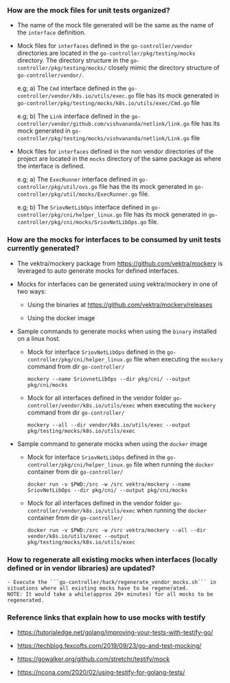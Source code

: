 ### How are the mock files for unit tests organized?
- The name of the mock file generated will be the same as the name of the `interface` definition.

- Mock files for `interfaces` defined in the `go-controller/vendor` directories are located in the 
`go-controller/pkg/testing/mocks` directory. The directory structure in the `go-controller/pkg/testing/mocks/` closely 
mimic the directory structure of  `go-controller/vendor/`.

	e.g; a) The `Cmd` interface defined in the `go-controller/vendor/k8s.io/utils/exec.go` file has its mock generated 
	in `go-controller/pkg/testing/mocks/k8s.io/utils/exec/Cmd.go` file
	
	e.g; b) The `Link` interface defined in the `go-controller/vendor/github.com/vishvananda/netlink/link.go` file has 
	its mock generated in `go-controller/pkg/testing/mocks/vishvananda/netlink/Link.go` file
	
- Mock files for `interfaces` defined in the non vendor directories of the project are located in the `mocks` directory 
of the same package as where the interface is defined.

	e.g; a) The `ExecRunner` interface defined in `go-controller/pkg/util/ovs.go` file has the its mock generated in 
	`go-controller/pkg/util/mocks/ExecRunner.go` file.
	
	e.g; b) The `SriovNetLibOps` interface defined in `go-controller/pkg/cni/helper_linux.go` file has its mock 
	generated in `go-controller/pkg/cni/mocks/SriovNetLibOps.go` file.
	
### How are the mocks for interfaces to be consumed by unit tests currently generated?

- The vektra/mockery package from https://github.com/vektra/mockery is leveraged to auto generate mocks for defined interfaces.

- Mocks for interfaces can be generated using vektra/mockery in one of two ways:
    
    - Using the binaries at https://github.com/vektra/mockery/releases
    
    - Using the docker image
    
- Sample commands to generate mocks when using the `binary` installed on a linux host.
    
    - Mock for interface `SriovNetLibOps` defined in the `go-controller/pkg/cni/helper_linux.go` file when executing the
    `mockery` command from dir `go-controller/`
    
        `mockery --name SriovnetLibOps --dir pkg/cni/ --output pkg/cni/mocks`
    
    - Mock for all interfaces defined in the vendor folder `go-controller/vendor/k8s.io/utils/exec` when executing the
    `mockery` command from dir `go-controller/`
    
        `mockery --all --dir vendor/k8s.io/utils/exec --output pkg/testing/mocks/k8s.io/utils/exec`
        
- Sample command to generate mocks when using the `docker` image

    - Mock for interface `SriovNetLibOps` defined in the `go-controller/pkg/cni/helper_linux.go` file when running the
    `docker` container from dir `go-controller/`
    
        `docker run -v $PWD:/src -w /src vektra/mockery --name SriovNetLibOps --dir pkg/cni/ --output pkg/cni/mocks`
        
    - Mock for all interfaces defined in the vendor folder `go-controller/vendor/k8s.io/utils/exec` when running the
    `docker` container from dir `go-controller/`
    
        `docker run -v $PWD:/src -w /src vektra/mockery --all --dir vendor/k8s.io/utils/exec --output pkg/testing/mocks/k8s.io/utils/exec`
    
### How to regenerate all existing mocks when interfaces (locally defined or in vendor libraries) are updated?

    - Execute the ```go-controller/hack/regenerate_vendor_mocks.sh``` in situations where all existing mocks have to be regenerated.
    NOTE: It would take a while(approx 20+ minutes) for all mocks to be regenerated.

### Reference links that explain how to use mocks with testify

- https://tutorialedge.net/golang/improving-your-tests-with-testify-go/ 

- https://techblog.fexcofts.com/2019/09/23/go-and-test-mocking/ 

- https://gowalker.org/github.com/stretchr/testify/mock 

- https://ncona.com/2020/02/using-testify-for-golang-tests/ 